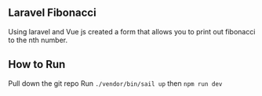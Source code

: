 ## Laravel Fibonacci

Using laravel and Vue js created a form that allows you to print out fibonacci to the nth number.


## How to Run
Pull down the git repo
Run `./vendor/bin/sail up`
then `npm run dev`



